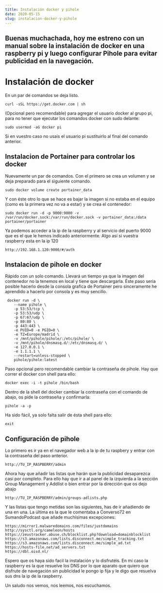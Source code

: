 ```yaml
---
title: Instalación docker y pihole
date: 2020-05-15
slug: instalacion-docker-y-pihole
---
```

Buenas muchachada, hoy me estreno con un manual sobre la instalación de docker en una raspberry pi y luego configurar Pihole para evitar publicidad en la navegación.
---
# Instalación de docker

En un par de comandos se deja listo.

``` curl -sSL https://get.docker.com | sh ```

(Opcional pero recomendable) para agregar el usuario docker al grupo pi, para no tener que ejecutar los comandos docker con sudo delante:

```sudo usermod -aG docker pi ```

Si en vuestro caso no usais el usuario pi sustituirlo al final del comando anterior.

## Instalacion de Portainer para controlar los docker

Nuevamente un par de comandos. Con el primero se crea un volumen y se deja preparado para el siguiente comando.

```sudo docker volume create portainer_data```


Y con éste otro lo que se hace es bajar la imagen si no estaba en el equipo (como es la primera vez no va a estar) y se crea el contenedor:


``` sudo docker run -d -p 9000:9000 -v /var/run/docker.sock:/var/run/docker.sock -v portainer_data:/data portainer/portainer ```

Ya podemos acceder a la ip de la raspberry y al servicio del puerto 9000 que es el que le hemos indicado anteriormente. Algo así si vuestra raspberry esta en la ip 120

```http://192.168.1.120:9000/#/auth```


## Instalacion de pihole en docker

Rápido con un solo comando. Llevará un tiempo ya que la imagen del contenedor no la tenemos en local y tiene que descargarla. Éste paso seria posible hacerlo desde la consola grafica de Portainer pero sinceramente he aprendido a hacerlo por consola y es muy sencillo.

```
 docker run -d \
    --name pihole \
    -p 53:53/tcp \
    -p 53:53/udp \
    -p 67:67/udp \
    -p 80:80 \
    -p 443:443 \
    -e PUID=0 -e PGID=0 \
    -e TZ=Europe/madrid \
    -v /mnt/pihole/pihole/:/etc/pihole/ \
    -v /mnt/pihole/dnsmasq.d/:/etc/dnsmasq.d/ \
    -e 127.0.0.1 \
    -e 1.1.1.1 \
    --restart=unless-stopped \
    pihole/pihole:latest
```


Paso opcional pero recomendable cambiar la contraseña de pihole. Hay que correr el docker con shell para ello:

``` docker exec -i -t pihole /bin/bash ```

Dentro de la shell del docker cambiar la contraseña con el comando de abajo, os pide la contraseña y confirmarla:

```pihole -a -p ```

Ha sido fácil, ya solo falta salir de ésta shell para ello:

```exit```


## Configuración de pihole

Lo primero es ir ya en el navegador web a la ip de tu raspbery y entrar con la contraseña del paso anterior.

```http://TU_IP_RASPBERRY/admin```

Ahora hay que añadir las listas que harán que la publicidad desaparezca casi por completo. Para ello hay que ir a al panel de la izquierda a la sección Group Management y Addlist o bien entrar por la dirección que os dejo abajo

```http://TU_IP_RASPBERRY/admin/groups-adlists.php```


Y las listas que tengo metidas son las siguientes, has de ir añadiendo de una en una. La última es la que le comentaba a Converso72 en SumandoPodcast que añade muchísimas excepciones:

```https://raw.githubusercontent.com/StevenBlack/hosts/master/hosts
https://mirror1.malwaredomains.com/files/justdomains
http://sysctl.org/cameleon/hosts
https://zeustracker.abuse.ch/blocklist.php?download=domainblocklist
https://s3.amazonaws.com/lists.disconnect.me/simple_tracking.txt
https://s3.amazonaws.com/lists.disconnect.me/simple_ad.txt
https://hosts-file.net/ad_servers.txt
https://dbl.oisd.nl/
```

Espero que os haya sido facil la instalación y lo disfrutéis. En mi caso la raspberry es la que resuelve los DNS por lo que aparato que quiero que disfrute de navegación sin publicidad le pongo ip fija y le digo que resuelva sus dns la ip de la raspberry.

Un saludo nos vemos, nos leemos, nos escuchamos.